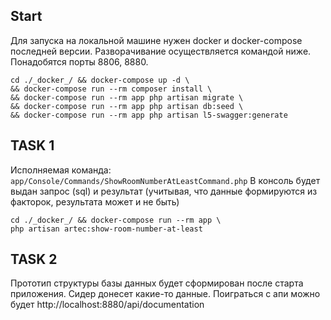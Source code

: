 **Start**
---
Для запуска на локальной машине нужен docker и docker-compose последней версии.
Разворачивание осуществляется командой ниже. <br/>
Понадобятся порты 8806, 8880. <br/>

```shell
cd ./_docker_/ && docker-compose up -d \
&& docker-compose run --rm composer install \
&& docker-compose run --rm app php artisan migrate \
&& docker-compose run --rm app php artisan db:seed \
&& docker-compose run --rm app php artisan l5-swagger:generate
```

**TASK 1**
---
Исполняемая команда: <br/>
<code>app/Console/Commands/ShowRoomNumberAtLeastCommand.php</code>
В консоль будет выдан запрос (sql) и результат (учитывая, что данные формируются из факторок, результата может и не быть)
```shell
cd ./_docker_/ && docker-compose run --rm app \
php artisan artec:show-room-number-at-least
```

**TASK 2**
---
Прототип структуры базы данных будет сформирован после старта приложения. Сидер донесет какие-то данные.
Поиграться с апи можно будет http://localhost:8880/api/documentation
